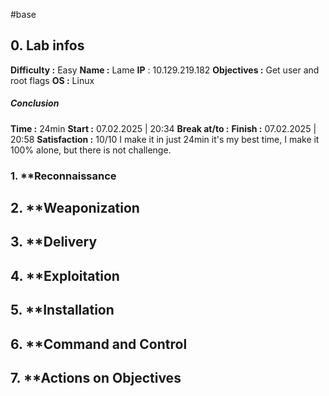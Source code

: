 #base 

## 0. **Lab infos**

**Difficulty :** Easy
**Name :** Lame
**IP** : 10.129.219.182
**Objectives :** Get user and root flags
**OS :** Linux

##### **Conclusion**
**Time :** 24min
	**Start :** 07.02.2025 | 20:34
	**Break at/to :** 
	**Finish :** 07.02.2025 | 20:58
**Satisfaction :**  10/10 I make it in just 24min it's my best time, I make it 100% alone, but there is not challenge.
### 1. **Reconnaissance

## 2. **Weaponization

## 3. **Delivery

## 4. **Exploitation

## 5. **Installation

## 6. **Command and Control

## 7. **Actions on Objectives

